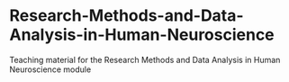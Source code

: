 # Research-Methods-and-Data-Analysis-in-Human-Neuroscience
Teaching material for the Research Methods and Data Analysis in Human Neuroscience module
